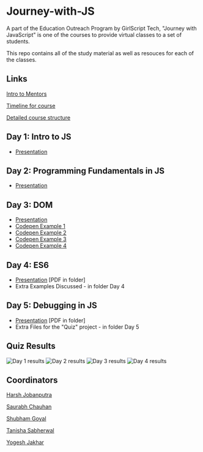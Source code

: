 # Journey-with-JS

A part of the Education Outreach Program by GirlScript Tech, "Journey with JavaScript" is one of the courses to provide virtual classes to a set of students.

This repo contains all of the study material as well as resouces for each of the classes.


## Links
[Intro to Mentors](https://drive.google.com/file/d/1xVnHcZxKn2dv9NDrP2NKNt0lIFJR8P9U/view)


[Timeline for course](https://docs.google.com/spreadsheets/d/151wNgh1Gw4IyIw8cUuGXPI8m9FjaZ6_76TM4sJkeL0o/edit?ts=5e95dc8f#gid=0)


[Detailed course structure](https://docs.google.com/document/d/1KJts1SD5AxsXfUqPIbvDpIocLRGsFIZCrU3iuixZpus/edit)

## Day 1: Intro to JS
 - [Presentation](https://slides.com/saurabhchauhan-1/deck/fullscreen) 
 

## Day 2: Programming Fundamentals in JS
  - [Presentation](https://slides.com/harshjobanputra/deck) 

## Day 3: DOM 
  - [Presentation](https://slides.com/harshjobanputra/eop-js-day-2) 
  - [Codepen Example 1](https://codepen.io/harsh-jobanputra/pen/vYNyPrr?editors=1011)
  - [Codepen Example 2](https://codepen.io/harsh-jobanputra/pen/wvKoZKv?editors=0011)
  - [Codepen Example 3](https://codepen.io/harsh-jobanputra/pen/ZEbBZKJ?editors=1010)
  - [Codepen Example 4](https://codepen.io/harsh-jobanputra/pen/qBOqwoQ?editors=1111)


## Day 4: ES6
  - [Presentation](https://slides.com/saurabhchauhan-1/deck-83d2ee#/) [PDF in folder]
  - Extra Examples Discussed - in folder Day 4
  

## Day 5: Debugging in JS
  - [Presentation](https://slides.com/saurabhchauhan-1/deck-8d3090) [PDF in folder]
  - Extra Files for the "Quiz" project - in folder Day 5


## Quiz Results
 ![Day 1 results](https://github.com/tanisha03/Journey-with-JS/blob/master/Quiz%20Results/Day%201%20EOP%20JS.jpg)
 ![Day 2 results](https://github.com/tanisha03/Journey-with-JS/blob/master/Quiz%20Results/Day%202%20EOP%20JS.jpg)
 ![Day 3 results](https://github.com/tanisha03/Journey-with-JS/blob/master/Quiz%20Results/Day%203%20EOP%20JS.jpg)
 ![Day 4 results](https://github.com/tanisha03/Journey-with-JS/blob/master/Quiz%20Results/Day%204%20EOP%20JS.jpg)

## Coordinators

[Harsh Jobanputra](https://github.com/harsh2201)

[Saurabh Chauhan](https://github.com/blitz450)

[Shubham Goyal](https://github.com/shugo111)

[Tanisha Sabherwal](https://github.com/tanisha03)

[Yogesh Jakhar](https://github.com/yogeshjakhar19)
